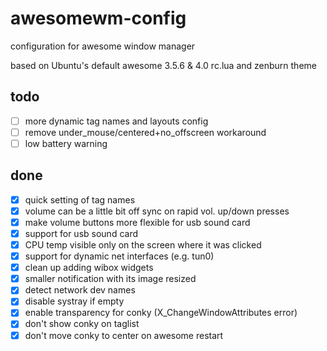 # awesomewm-config
configuration for awesome window manager

based on Ubuntu's default awesome 3.5.6 & 4.0 rc.lua and zenburn theme

## todo
- [ ] more dynamic tag names and layouts config
- [ ] remove under_mouse/centered+no_offscreen workaround
- [ ] low battery warning

## done
- [x] quick setting of tag names
- [x] volume can be a little bit off sync on rapid vol. up/down presses
- [x] make volume buttons more flexible for usb sound card
- [x] support for usb sound card
- [x] CPU temp visible only on the screen where it was clicked
- [x] support for dynamic net interfaces (e.g. tun0)
- [x] clean up adding wibox widgets
- [x] smaller notification with its image resized
- [x] detect network dev names
- [x] disable systray if empty
- [x] enable transparency for conky (X_ChangeWindowAttributes error)
- [x] don't show conky on taglist
- [x] don't move conky to center on awesome restart
